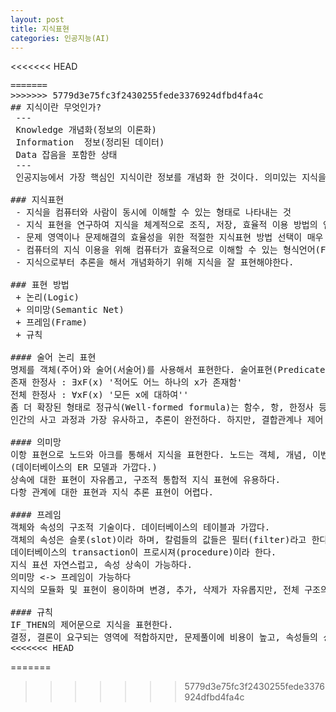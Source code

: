 ```yaml
---
layout: post
title: 지식표현
categories: 인공지능(AI)
---
```

<<<<<<< HEAD
<pre>
=======
>>>>>>> 5779d3e75fc3f2430255fede3376924dfbd4fa4c
## 지식이란 무엇인가?
 ---
 Knowledge 개념화(정보의 이론화)
 Information  정보(정리된 데이터)
 Data 잡음을 포함한 상태
 ---
 인공지능에서 가장 핵심인 지식이란 정보를 개념화 한 것이다. 의미있는 지식을 창출하기 위해서는 정보를 적절한 구조로 만들어야 하는데, 지식 베이스를 만든다고 한다. 구조화된 정보의 구조가 인간에게 이해될 경우 이것을 '개념'이라 한다. 우리에게 유익한 지식이란 '합목적으로 개념화된 형태의 정보'이다.

### 지식표현
 - 지식을 컴퓨터와 사람이 동시에 이해할 수 있는 형태로 나타내는 것
 - 지식 표현을 연구하여 지식을 체계적으로 조직, 저장, 효율적 이용 방법의 연구
 - 문제 영역이나 문제해결의 효율성을 위한 적절한 지식표현 방법 선택이 매우 중요하다.
 - 컴퓨터의 지식 이용을 위해 컴퓨터가 효율적으로 이해할 수 있는 형식언어(Formal Language)로 기술되어야 한다.
 - 지식으로부터 추론을 해서 개념화하기 위해 지식을 잘 표현해야한다.

### 표현 방법
 + 논리(Logic)
 + 의미망(Semantic Net)
 + 프레임(Frame)
 + 규칙

#### 술어 논리 표현
명제를 객체(주어)와 술어(서술어)를 사용해서 표현한다. 술어표현(Predicate)의 함수는 객체에 대해 참/거짓을 반환한다. f서술어(객체) = [참 또는 거짓]
존재 한정사 : ∃xF(x) '적어도 어느 하나의 x가 존재함'
전체 한정사 : ∀xF(x) '모든 x에 대하여''
좀 더 확장된 형태로 정규식(Well-formed formula)는 함수, 항, 한정사 등을 사용해서 표현을 한다.
인간의 사고 과정과 가장 유사하고, 추론이 완전하다. 하지만, 결합관계나 제어 논리 표현이 어렵다.

#### 의미망
이항 표현으로 노드와 아크를 통해서 지식을 표현한다. 노드는 객체, 개념, 이벤트 등을 나타내고 아크는 관계와 순서 등을 나타낸다.
(데이터베이스의 ER 모델과 가깝다.)
상속에 대한 표현이 자유롭고, 구조적 통합적 지식 표현에 유용하다.
다항 관계에 대한 표현과 지식 추론 표현이 어렵다.

#### 프레임
객체와 속성의 구조적 기술이다. 데이터베이스의 테이블과 가깝다.
객체의 속성은 슬롯(slot)이라 하며, 칼럼들의 값들은 필터(filter)라고 한다.
데이터베이스의 transaction이 프로시져(procedure)이라 한다.
지식 표션 자연스럽고, 속성 상속이 가능하다.
의미망 <-> 프레임이 가능하다
지식의 모듈화 및 표현이 용이하며 변경, 추가, 삭제가 자유롭지만, 전체 구조의 파악과 지식 제어가 어렵다.

#### 규칙
IF_THEN의 제어문으로 지식을 표현한다.
결정, 결론이 요구되는 영역에 적합하지만, 문제풀이에 비용이 높고, 속성들의 상호의존성이 높아 수정이 어렵다.
<<<<<<< HEAD
</pre>
=======
>>>>>>> 5779d3e75fc3f2430255fede3376924dfbd4fa4c
